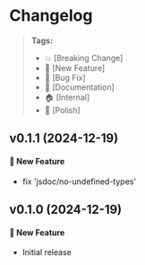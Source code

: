 Changelog
=========

> **Tags:**
> - :boom:       [Breaking Change]
> - :rocket:     [New Feature]
> - :bug:        [Bug Fix]
> - :memo:       [Documentation]
> - :house:      [Internal]
> - :nail_care:  [Polish]

## v0.1.1 (2024-12-19)

#### :rocket: New Feature

* fix 'jsdoc/no-undefined-types'

## v0.1.0 (2024-12-19)

#### :rocket: New Feature

* Initial release
